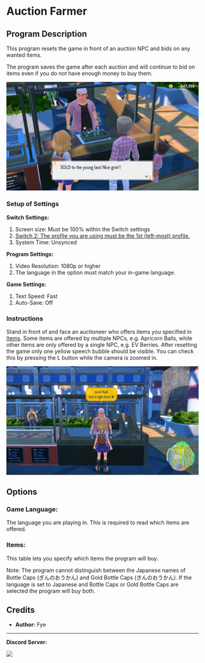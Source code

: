 # Auction Farmer

## Program Description

This program resets the game in front of an auction NPC and bids on any wanted items. 

The program saves the game after each auction and will continue to bid on items even if you do not have enough money to buy them.

<img src="images/AuctionFarmer-0.png">


### Setup of Settings

**Switch Settings:**

1. Screen size: Must be 100% within the Switch settings
2. [Switch 2: The profile you are using must be the 1st (left-most) profile.](../NintendoSwitch/Switch2Notes.md#resetting-a-game-moves-the-cursor-to-the-1st-user-profile)
3. System Time: Unsynced

**Program Settings:**

1. Video Resolution: 1080p or higher
2. The language in the option must match your in-game language.

**Game Settings:**

1. Text Speed: Fast
2. Auto-Save: Off


### Instructions

Stand in front of and face an auctioneer who offers items you specified in [Items](#items). 
Some items are offered by multiple NPCs, e.g. Apricorn Balls, while other items are only offered by a single NPC, e.g. EV Berries.
After resetting the game only one yellow speech bubble should be visible. You can check this by pressing the L button while the camera is zoomed in.

<img src="images/AuctionFarmer-1.png">




## Options


### Game Language:

The language you are playing in. This is required to read which items are offered.


### Items:

This table lets you specify which items the program will buy.

Note: The program cannot distinguish between the Japanese names of Bottle Caps (ぎんのおうかん) and Gold Bottle Caps (きんのおうかん). If the language is set to Japanese and Bottle Caps or Gold Bottle Caps are selected the program will buy both.



## Credits

- **Author:** Fye

<hr>

**Discord Server:** 

[<img src="https://canary.discordapp.com/api/guilds/695809740428673034/widget.png?style=banner2">](https://discord.gg/cQ4gWxN)


